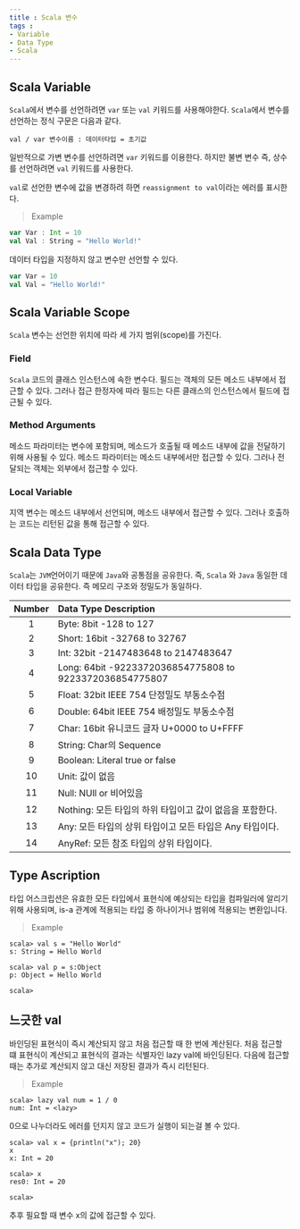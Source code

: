 ```yaml
---
title : Scala 변수
tags :
- Variable
- Data Type
- Scala
---
```


## Scala Variable

`Scala`에서 변수를 선언하려면 `var` 또는 `val` 키워드를 사용해야한다. `Scala`에서 변수를 선언하는 정식 구문은 다음과 같다.

```
val / var 변수이름 : 데이터타입 = 초기값
```

일반적으로 가변 변수를 선언하려면 `var` 키워드를 이용한다. 하지만 불변 변수 즉, 상수를 선언하려면 `val` 키워드를 사용한다.

`val`로 선언한 변수에 값을 변경하려 하면 `reassignment to val`이라는 에러를 표시한다.

> Example

```scala
var Var : Int = 10
val Val : String = "Hello World!"
```

데이터 타입을 지정하지 않고 변수만 선언할 수 있다.

```scala
var Var = 10
val Val = "Hello World!"
```

## Scala Variable Scope

`Scala` 변수는 선언한 위치에 따라 세 가지 범위(scope)를 가진다.

### Field

`Scala` 코드의 클래스 인스턴스에 속한 변수다. 필드는 객체의 모든 메소드 내부에서 접근할 수 있다. 그러나 접근 한정자에 따라 필드는 다른 클래스의 인스턴스에서 필드에 접근될 수 있다.

### Method Arguments

메소드 파라미터는 변수에 포함되며, 메소드가 호출될 때 메소드 내부에 값을 전달하기 위해 사용될 수 있다. 메소드 파라미터는 메소드 내부에서만 접근할 수 있다. 그러나 전달되는 객체는 외부에서 접근할 수 있다.

### Local Variable

지역 변수는 메소드 내부에서 선언되며, 메소드 내부에서 접근할 수 있다. 그러나 호출하는 코드는 리턴된 값을 통해 접근할 수 있다.

## Scala Data Type

`Scala`는 `JVM`언어이기 때문에 `Java`와 공통점을 공유한다. 즉, `Scala` 와 `Java` 동일한 데이터 타입을 공유한다. 즉 메모리 구조와 정밀도가 동일하다.

|Number|Data Type Description|
|:------:|:---------|
|1|Byte: 8bit -128 to 127|
|2|Short: 16bit -32768 to 32767|
|3|Int: 32bit -2147483648 to 2147483647|
|4|Long: 64bit -9223372036854775808 to 9223372036854775807|
|5|Float: 32bit IEEE 754 단정밀도 부동소수점|
|6|Double: 64bit IEEE 754 배정밀도 부동소수점|
|7|Char: 16bit 유니코드 글자 U+0000 to U+FFFF|
|8|String: Char의 Sequence|
|9|Boolean: Literal true or false|
|10|Unit: 값이 없음|
|11|Null: NUll or 비어있음|
|12|Nothing: 모든 타입의 하위 타입이고 값이 없음을 포함한다.|
|13|Any: 모든 타입의 상위 타입이고 모든 타입은 Any 타입이다.|
|14|AnyRef: 모든 참조 타입의 상위 타입이다.|

## Type Ascription

타입 어스크립션은 유효한 모든 타입에서 표현식에 예상되는 타입을 컴파일러에 알리기 위해 사용되며, is-a 관계에 적용되는 타입 중 하나이거나 범위에 적용되는 변환입니다.

> Example

```
scala> val s = "Hello World"
s: String = Hello World

scala> val p = s:Object
p: Object = Hello World

scala>
```

## 느긋한 val

바인딩된 표현식이 즉시 계산되지 않고 처음 접근할 때 한 번에 계산된다. 처음 접근할 떄 표현식이 계산되고 표현식의 결과는 식별자인 lazy val에 바인딩된다. 다음에 접근할 때는 추가로 계산되지 않고 대신 저장된 결과가 즉시 리턴된다.

> Example

```
scala> lazy val num = 1 / 0
num: Int = <lazy>
```

0으로 나누더라도 에러를 던지지 않고 코드가 실행이 되는걸 볼 수 있다.

```
scala> val x = {println("x"); 20}
x
x: Int = 20

scala> x
res0: Int = 20

scala>
```

추후 필요할 때 변수 x의 값에 접근할 수 있다.